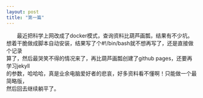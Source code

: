 ```yaml
---
layout: post
title: "第一篇"
---
```

&emsp;&emsp;最近把科学上网改成了docker模式，查询资料比葫芦画瓢，结果有不少坑。    
想着干脆做成脚本自动安装，结果写了个#!/bin/bash就不想再写了，还是直接做个记录    
算了，然后最哭笑不得的情况来了，再比葫芦画瓢创建了github pages，还要再学习jekyll    
的参数，哈哈哈，真是业余电脑爱好者的悲哀，好多资料看不懂啊！只能做一个最简略版，    
然后回去继续躺平了。
